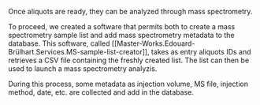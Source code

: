 
Once aliquots are ready, they can be analyzed through mass spectrometry.

To proceed, we created a software that permits both to create a mass spectrometry sample list and add mass spectrometry metadata to the database. This software, called [[Master-Works.Edouard-Brülhart.Services.MS-sample-list-creator]], takes as entry aliquots IDs and retrieves a CSV file containing the freshly created list. The list can then be used to launch a mass spectrometry analyzis.

During this process, some metadata as injection volume, MS file, injection method, date, etc. are collected and add in the database.